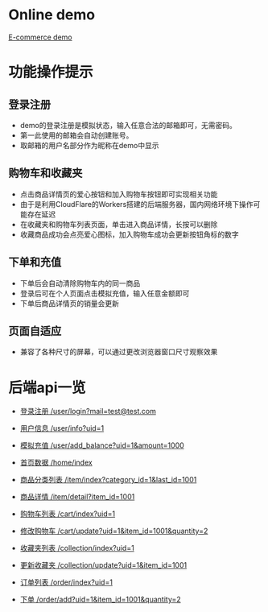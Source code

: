 # Online demo
[E-commerce demo](https://www.debuggerx.com/flutter_ecommerce_demo/)

# 功能操作提示

## 登录注册

- demo的登录注册是模拟状态，输入任意合法的邮箱即可，无需密码。
- 第一此使用的邮箱会自动创建账号。
- 取邮箱的用户名部分作为昵称在demo中显示

## 购物车和收藏夹

- 点击商品详情页的爱心按钮和加入购物车按钮即可实现相关功能
- 由于是利用CloudFlare的Workers搭建的后端服务器，国内网络环境下操作可能存在延迟
- 在收藏夹和购物车列表页面，单击进入商品详情，长按可以删除
- 收藏商品成功会点亮爱心图标，加入购物车成功会更新按钮角标的数字

## 下单和充值

- 下单后会自动清除购物车内的同一商品
- 登录后可在个人页面点击模拟充值，输入任意金额即可
- 下单后商品详情页的销量会更新

## 页面自适应

- 兼容了各种尺寸的屏幕，可以通过更改浏览器窗口尺寸观察效果

# 后端api一览

- [登录注册 /user/login?mail=test@test.com](https://ecommerce-api.debuggerx.com/user/login?mail=test@test.com)
- [用户信息 /user/info?uid=1](https://ecommerce-api.debuggerx.com/user/info?uid=1)
- [模拟充值 /user/add_balance?uid=1&amount=1000](https://ecommerce-api.debuggerx.com/user/add_balance?uid=1&amount=1000)

- [首页数据 /home/index](https://ecommerce-api.debuggerx.com/home/index)
- [商品分类列表 /item/index?category_id=1&last_id=1001](https://ecommerce-api.debuggerx.com/item/index?category_id=1&last_id=1001)
- [商品详情 /item/detail?item_id=1001](https://ecommerce-api.debuggerx.com/item/detail?item_id=1001)

- [购物车列表 /cart/index?uid=1](https://ecommerce-api.debuggerx.com/cart/index?uid=1)
- [修改购物车 /cart/update?uid=1&item_id=1001&quantity=2](https://ecommerce-api.debuggerx.com/cart/update?uid=1&item_id=1001&quantity=2)

- [收藏夹列表 /collection/index?uid=1](https://ecommerce-api.debuggerx.com/collection/index?uid=1)
- [更新收藏夹 /collection/update?uid=1&item_id=1001](https://ecommerce-api.debuggerx.com/collection/update?uid=1&item_id=1001)

- [订单列表 /order/index?uid=1](https://ecommerce-api.debuggerx.com/order/index?uid=1)
- [下单 /order/add?uid=1&item_id=1001&quantity=2](https://ecommerce-api.debuggerx.com/order/add?uid=1&item_id=1001&quantity=2)




